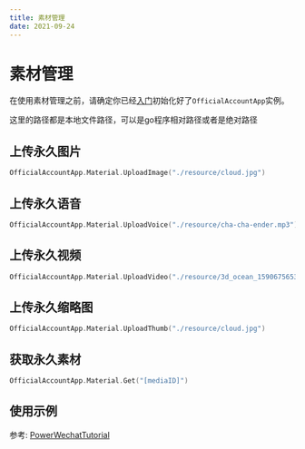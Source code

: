 ```yaml
---
title: 素材管理
date: 2021-09-24
---
```


# 素材管理

在使用素材管理之前，请确定你已经[入门](./index)初始化好了`OfficialAccountApp`实例。

这里的路径都是本地文件路径，可以是go程序相对路径或者是绝对路径

## 上传永久图片
``` go
OfficialAccountApp.Material.UploadImage("./resource/cloud.jpg")
```

## 上传永久语音
``` go
OfficialAccountApp.Material.UploadVoice("./resource/cha-cha-ender.mp3")
```

## 上传永久视频
``` go
OfficialAccountApp.Material.UploadVideo("./resource/3d_ocean_1590675653.mp4", "test title", "test description")
```

## 上传永久缩略图
``` go
OfficialAccountApp.Material.UploadThumb("./resource/cloud.jpg")
```

## 获取永久素材
``` go
OfficialAccountApp.Material.Get("[mediaID]")
```

## 使用示例

参考: [PowerWechatTutorial](https://github.com/ArtisanCloud/PowerWechatTutorial/blob/master/controllers/official-account/asset.go)
